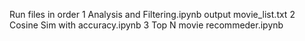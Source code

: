 Run files in order
1 Analysis and Filtering.ipynb
output movie_list.txt
2 Cosine Sim with accuracy.ipynb
3 Top N movie recommeder.ipynb
